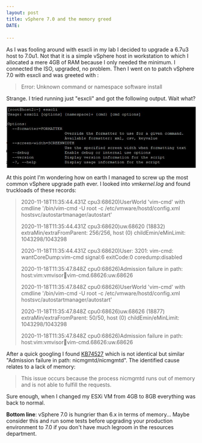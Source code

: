 ```yaml
---
layout: post
title: vSphere 7.0 and the memory greed
DATE: 

---
```

As I was fooling around with esxcli in my lab I decided to upgrade a 6.7u3 host to 7.0u1. Not that it is a simple vSphere host in workstation to which I allocated a mere 4GB of RAM because I only needed the minimum. I connected the ISO, upgraded, no problem. Then I went on to patch vSphere 7.0 with esxcli and was greeted with :

> Error: Unknown command or namespace software install

Strange. I tried running just "esxcli" and got the following output. Wait what?

![](/img/vsphere7memorygreed.JPG)

At this point I'm wondering how on earth I managed to screw up the most common vSphere upgrade path ever. I looked into _vmkernel.log_ and found truckloads of these records:

> 2020-11-18T11:35:44.431Z cpu3:68620)UserWorld 'vim-cmd' with cmdline '/bin/vim-cmd -U root -c /etc/vmware/hostd/config.xml hostsvc/autostartmanager/autostart'
>
> 2020-11-18T11:35:44.431Z cpu3:68620)uw.68620 (18832) extraMin/extraFromParent: 256/256, host (0) childEmin/eMinLimit: 1043298/1043298
>
> 2020-11-18T11:35:44.431Z cpu3:68620)User: 3201: vim-cmd: wantCoreDump:vim-cmd signal:6 exitCode:0 coredump:disabled
>
> 2020-11-18T11:35:47.848Z cpu0:68626)Admission failure in path: host:vim:vmvisor:boot:vim-cmd.68626:uw.68626
>
> 2020-11-18T11:35:47.848Z cpu0:68626)UserWorld 'vim-cmd' with cmdline '/bin/vim-cmd -U root -c /etc/vmware/hostd/config.xml hostsvc/autostartmanager/autostart'
>
> 2020-11-18T11:35:47.848Z cpu0:68626)uw.68626 (18877) extraMin/extraFromParent: 50/50, host (0) childEmin/eMinLimit: 1043298/1043298
>
> 2020-11-18T11:35:47.848Z cpu0:68626)Admission failure in path: host:vim:vmvisor:boot:vim-cmd.68626:uw.68626

After a quick googling I found [KB74527](https://kb.vmware.com/s/article/74527) which is not identical but similar "Admission failure in path: nicmgmtd/nicmgmtd". The identified cause relates to a lack of memory:

> This issue occurs because the process nicmgmtd runs out of memory and is not able to fulfill the requests.

Sure enough, when I changed my ESXi VM from 4GB to 8GB everything was back to normal.

**Bottom line**: vSphere 7.0 is hungrier than 6.x in terms of memory... Maybe consider this and run some tests before upgrading your production environment to 7.0 if you don't have much legroom in the resources department.